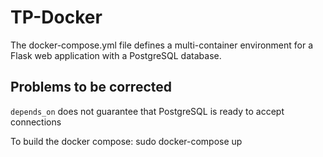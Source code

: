 # TP-Docker
The docker-compose.yml file defines a multi-container environment for a Flask web application with a PostgreSQL database.

## Problems to be corrected
`depends_on` does not guarantee that PostgreSQL is ready to accept connections

To build the docker compose:
    sudo docker-compose up
    